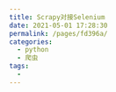 ```yaml
---
title: Scrapy对接Selenium
date: 2021-05-01 17:28:30
permalink: /pages/fd396a/
categories:
  - python
  - 爬虫
tags:
  - 
---
```

